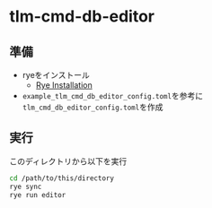 # tlm-cmd-db-editor

## 準備

*   ryeをインストール
    *   [Rye Installation](https://rye-up.com/guide/installation/)
*   `example_tlm_cmd_db_editor_config.toml`を参考に`tlm_cmd_db_editor_config.toml`を作成

## 実行

このディレクトリから以下を実行

```bash
cd /path/to/this/directory
rye sync
rye run editor
```

